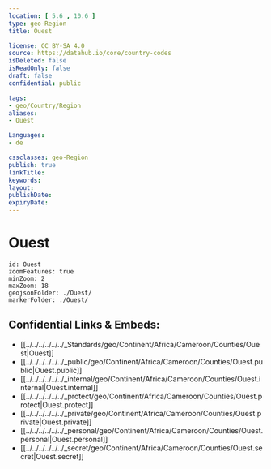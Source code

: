 ```yaml
---
location: [ 5.6 , 10.6 ] 
type: geo-Region
title: Ouest

license: CC BY-SA 4.0
source: https://datahub.io/core/country-codes
isDeleted: false
isReadOnly: false
draft: false
confidential: public

tags:
- geo/Country/Region
aliases:
- Ouest

Languages:
- de

cssclasses: geo-Region
publish: true
linkTitle: 
keywords: 
layout: 
publishDate: 
expiryDate: 
---
```


# Ouest

```leaflet
id: Ouest
zoomFeatures: true 
minZoom: 2 
maxZoom: 18
geojsonFolder: ./Ouest/
markerFolder: ./Ouest/
```


## Confidential Links & Embeds: 
- [[../../../../../../_Standards/geo/Continent/Africa/Cameroon/Counties/Ouest|Ouest]] 
- [[../../../../../../_public/geo/Continent/Africa/Cameroon/Counties/Ouest.public|Ouest.public]] 
- [[../../../../../../_internal/geo/Continent/Africa/Cameroon/Counties/Ouest.internal|Ouest.internal]] 
- [[../../../../../../_protect/geo/Continent/Africa/Cameroon/Counties/Ouest.protect|Ouest.protect]] 
- [[../../../../../../_private/geo/Continent/Africa/Cameroon/Counties/Ouest.private|Ouest.private]] 
- [[../../../../../../_personal/geo/Continent/Africa/Cameroon/Counties/Ouest.personal|Ouest.personal]] 
- [[../../../../../../_secret/geo/Continent/Africa/Cameroon/Counties/Ouest.secret|Ouest.secret]] 

